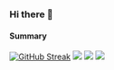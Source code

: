 ### Hi there 👋

<!--
**Raghu2025/Raghu2025** is a ✨ _special_ ✨ repository because its `README.md` (this file) appears on your GitHub profile.

Here are some ideas to get you started:

- 🔭 I’m currently working on ...
- 🌱 I’m currently learning ...
- 👯 I’m looking to collaborate on ...
- 🤔 I’m looking for help with ...
- 💬 Ask me about ...
- 📫 How to reach me: ...
- 😄 Pronouns: ...
- ⚡ Fun fact: ...
-->



#### Summary
[![GitHub Streak](https://github-readme-streak-stats.herokuapp.com?user=Raghu2025&theme=github-dark&hide_border=true&date_format=M%20j%5B%2C%20Y%5D)](https://git.io/streak-stats)
![](https://github-profile-summary-cards.vercel.app/api/cards/profile-details?username=Raghu2025&theme=github_dark)
![](https://github-profile-summary-cards.vercel.app/api/cards/most-commit-language?username=Raghu2025&theme=github_dark)
![](https://github-profile-summary-cards.vercel.app/api/cards/productive-time?username=Raghu2025&theme=github_dark)


